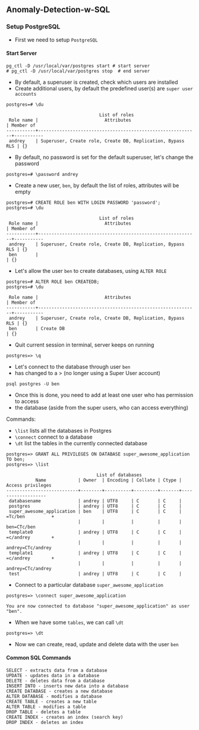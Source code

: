 ## Anomaly-Detection-w-SQL

### Setup PostgreSQL

- First we need to setup <code>PostgreSQL</code>

#### Start Server

```
pg_ctl -D /usr/local/var/postgres start # start server 
# pg_ctl -D /usr/local/var/postgres stop  # end server
```

- By default, a superuser is created, check which users are installed
- Create additional users, by default the predefined user(s) are <code>super user accounts</code>

```
postgres=# \du
```

```
                                   List of roles
 Role name |                         Attributes                         | Member of 
-----------+------------------------------------------------------------+-----------
 andrey    | Superuser, Create role, Create DB, Replication, Bypass RLS | {}

```

- By default, no password is set for the default superuser, let's change the password

```
postgres=# \password andrey
```

- Create a new user, <code>ben</code>, by default the list of roles, attributes will be empty

```
postgres=# CREATE ROLE ben WITH LOGIN PASSWORD 'password'; 
postgres=# \du
```

```
                                   List of roles
 Role name |                         Attributes                         | Member of 
-----------+------------------------------------------------------------+-----------
 andrey    | Superuser, Create role, Create DB, Replication, Bypass RLS | {}
 ben       |                                                            | {}
 ```
 
 - Let's allow the user <code>ben</code> to create databases, using <code>ALTER ROLE</code>

```
postgres=# ALTER ROLE ben CREATEDB; 
postgres=# \du 
```

```
 Role name |                         Attributes                         | Member of 
-----------+------------------------------------------------------------+-----------
 andrey    | Superuser, Create role, Create DB, Replication, Bypass RLS | {}
 ben       | Create DB                                                  | {}
```

- Quit current session in terminal, server keeps on running

```
postgres=> \q
```

- Let's connect to the database through user <code>ben</code>
- has changed to a > (no longer using a Super User account)

```
psql postgres -U ben
```

- Once this is done, you need to add at least one user who has permission to access 
- the database (aside from the super users, who can access everything)

Commands:

- <code>\list</code> lists all the databases in Postgres
- <code>\connect</code> connect to a database
- <code>\dt</code> list the tables in the currently connected database

```
postgres=> GRANT ALL PRIVILEGES ON DATABASE super_awesome_application TO ben; 
postgres=> \list 
```

```
                                  List of databases
           Name            | Owner  | Encoding | Collate | Ctype | Access privileges 
---------------------------+--------+----------+---------+-------+-------------------
 databasename              | andrey | UTF8     | C       | C     | 
 postgres                  | andrey | UTF8     | C       | C     | 
 super_awesome_application | ben    | UTF8     | C       | C     | =Tc/ben          +
                           |        |          |         |       | ben=CTc/ben
 template0                 | andrey | UTF8     | C       | C     | =c/andrey        +
                           |        |          |         |       | andrey=CTc/andrey
 template1                 | andrey | UTF8     | C       | C     | =c/andrey        +
                           |        |          |         |       | andrey=CTc/andrey
 test                      | andrey | UTF8     | C       | C     | 
 ```

- Connect to a particular database <code>super_awesome_application</code>

```
postgres=> \connect super_awesome_application 
```

```
You are now connected to database "super_awesome_application" as user "ben".
```

- When we have some <code>tables</code>, we can call <code>\dt</code>

```
postgres=> \dt 
```

- Now we can create, read, update and delete data with the user <code>ben</code>


#### Common SQL Commands 

```
SELECT - extracts data from a database
UPDATE - updates data in a database
DELETE - deletes data from a database
INSERT INTO - inserts new data into a database
CREATE DATABASE - creates a new database
ALTER DATABASE - modifies a database
CREATE TABLE - creates a new table
ALTER TABLE - modifies a table
DROP TABLE - deletes a table
CREATE INDEX - creates an index (search key)
DROP INDEX - deletes an index
```
